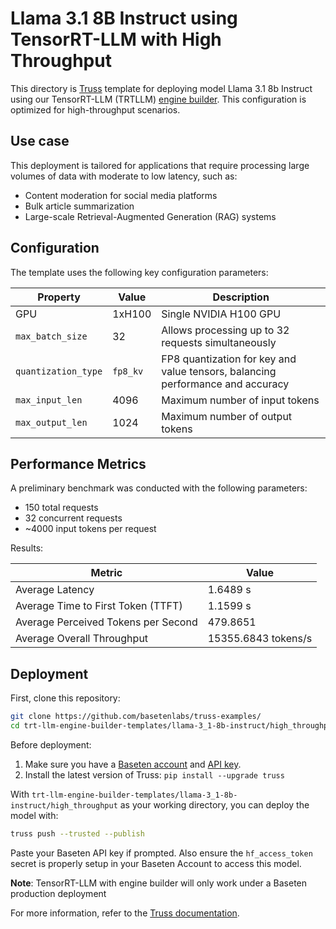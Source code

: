 # Llama 3.1 8B Instruct using TensorRT-LLM with High Throughput

This directory is [Truss](https://truss.baseten.co/) template for deploying model Llama 3.1 8b Instruct using our TensorRT-LLM (TRTLLM) [engine builder](https://docs.baseten.co/performance/engine-builder-overview). This configuration is optimized for high-throughput scenarios.

## Use case

This deployment is tailored for applications that require processing large volumes of data with moderate to low latency, such as:
* Content moderation for social media platforms
* Bulk article summarization
* Large-scale Retrieval-Augmented Generation (RAG) systems

## Configuration

The template uses the following key configuration parameters:

| Property            | Value    | Description                                                                    |
| ------------------- | -------- | ------------------------------------------------------------------------------ |
| GPU                 | 1xH100   | Single NVIDIA H100 GPU                                                         |
| `max_batch_size`    | 32       | Allows processing up to 32 requests simultaneously                             |
| `quantization_type` | `fp8_kv` | FP8 quantization for key and value tensors, balancing performance and accuracy |
| `max_input_len`     | 4096     | Maximum number of input tokens                                                 |
| `max_output_len`    | 1024     | Maximum number of output tokens                                                |


## Performance Metrics
A preliminary benchmark was conducted with the following parameters:
- 150 total requests
- 32 concurrent requests
- ~4000 input tokens per request

Results:

| Metric                              | Value               |
| ----------------------------------- | ------------------- |
| Average Latency                     | 1.6489 s            |
| Average Time to First Token (TTFT)  | 1.1599 s            |
| Average Perceived Tokens per Second | 479.8651            |
| Average Overall Throughput          | 15355.6843 tokens/s |

## Deployment

First, clone this repository:

```sh
git clone https://github.com/basetenlabs/truss-examples/
cd trt-llm-engine-builder-templates/llama-3_1-8b-instruct/high_throughput
```

Before deployment:

1. Make sure you have a [Baseten account](https://app.baseten.co/signup) and [API key](https://app.baseten.co/settings/account/api_keys).
2. Install the latest version of Truss: `pip install --upgrade truss`

With `trt-llm-engine-builder-templates/llama-3_1-8b-instruct/high_throughput` as your working directory, you can deploy the model with:

```sh
truss push --trusted --publish
```

Paste your Baseten API key if prompted. Also ensure the `hf_access_token` secret is properly setup in your Baseten Account to access this model.

**Note**: TensorRT-LLM with engine builder will only work under a Baseten production deployment

For more information, refer to the [Truss documentation](https://docs.baseten.co/performance/engine-builder-overview).
